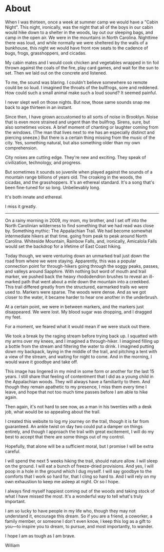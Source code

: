 # About

When I was thirteen, once a week at summer camp we would have a "Cabin Night". This night, ironically, was the night that all of the boys in our cabin would hike down to a shelter in the woods, lay out our sleeping bags, and camp in the open air. We were in the mountains in North Carolina. Nighttime there was loud, and while normally we were sheltered by the walls of a bunkhouse, this night we would have front row seats to the cadence of bugs, frogs, grasshoppers, and cicadas.

My cabin mates and I would cook chicken and vegetables wrapped in tin foil thrown against the coals of the fire, play card games, and wait for the sun to set. Then we laid out on the concrete and listened.

To me, the sound was blaring. I couldn't believe somewhere so remote could be so loud. I imagined the throats of the bullfrogs, sore and reddened. How could such a small animal make such a loud sound? It seemed painful.

I never slept well on those nights. But now, those same sounds snap me back to age thirteen in an instant.

Since then, I have grown accustomed to all sorts of noise in Brooklyn. Noise that is even more strained and urgent than the bullfrog. Sirens, sure, but also sometimes voices. A brief moment of chanting or laughter coming from the windows. (The man that lives next to me has an especially distinct and piercing sneeze.) But there is a certain thing missing from the music of the city. Yes, something natural, but also something older than my own comprehension.

City noises are cutting edge. They're new and exciting. They speak of civilization, technology, and progress.

But sometimes it sounds so juvenile when played against the sounds of a mountain range billions of years old. The croaking in the woods, the cicadas, and the grasshoppers. It's an ethereal standard. It's a song that's been fine-tuned for so long. Unbelievably long.

It's both innate and ethereal.

I miss it greatly.

---

On a rainy morning in 2009, my mom, my brother, and I set off into the North Carolinian wilderness to find something that we had read was close by. Something mythic: The Appalachian Trail. We had become somewhat intermediate hikers at that time, going from peak to peak around North Carolina. Whiteside Mountain, Rainbow Falls, and, ironically, Amicalola Falls would set the backdrop for a lifetime of East Coast hiking.

Today though, we were venturing down an unmarked trail just down the road from where we were staying. Apparently, this was a popular connection point for through-hikers going through the soggy peaks, passes, and valleys around Sapphire. With nothing but word of mouth and trail marker, we pushed back the heavy rhododendron brushes to reveal an ill-marked path that went about a mile down the mountain into a creekbed. This trail differed greatly from the structured, earmarked trails we were used to. Markers were sparse. The woods were dense. And as we got closer to the water, it became harder to hear one another in the underbrush.

At a certain point, we were in between markers, and the markers just disappeared. We were lost. My blood sugar was dropping, and I dragged my feet.

For a moment, we feared what it would mean if we were stuck out there.

We took a break by the raging stream before trying back up. I squatted with my arms over my knees, and I imagined a through-hiker. I imagined filling up a bottle from the stream and filtering the water to drink. I imagined putting down my backpack, laying in the middle of the trail, and pitching a tent with a view of the stream, and waiting for night to come. And in the morning, I would wave it goodbye and take off.

This image has lingered in my mind in some form or another for the last 15 years. I still share that feeling of contentment that I did as a young child in the Appalachian woods. They will always have a familiarity to them. And though they remain apathetic to my presence, I miss them every time I leave, and hope that not too much time passes before I am able to hike again.

Then again, it's not hard to see now, as a man in his twenties with a desk job, what would be so appealing about the trail.

I created this website to log my journey on the trail, though it is far from guaranteed. An ankle twist on day two could put a damper on things entirely, and though I approach the trail with great excitement, I will do my best to accept that there are some things out of my control.

Hopefully, that alone will be a sufficient moral, but I promise I will be extra careful.

I will spend the next 5 weeks hiking the trail, should nature allow. I will sleep on the ground. I will eat a bunch of freeze-dried provisions. And yes, I will poop in a hole in the ground which I dug myself. I will say goodbye to the comforts that I work so hard for, that I cling so hard to. And I will rely on my own exhaustion to keep me asleep at night. Or so I hope.

I always find myself happiest coming out of the woods and taking stock of what I have missed the most. It's a wonderful way to tell what's truly important.

I am so lucky to have people in my life who, though they may not understand it, encourage this dream. So if you are a friend, a coworker, a family member, or someone I don't even know, I keep this log as a gift to you—to inspire you to dream, to pursue, and most importantly, to wander.

I hope I am as tough as I am brave.

William
